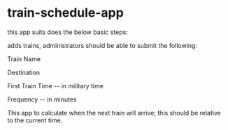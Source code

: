 # train-schedule-app
this app suits does the below basic steps:

adds trains, administrators should be able to submit the following:

Train Name

Destination

First Train Time -- in military time

Frequency -- in minutes

This app to calculate when the next train will arrive; this should be relative to the current time.
